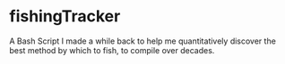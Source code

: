# fishingTracker
A Bash Script I made a while back to help me quantitatively discover the best method by which to fish, to compile over decades.

